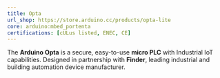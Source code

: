 ```yaml
---
title: Opta
url_shop: https://store.arduino.cc/products/opta-lite
core: arduino:mbed_portenta
certifications: [cULus listed, ENEC, CE]
---
```


The **Arduino Opta** is a secure, easy-to-use **micro PLC** with Industrial IoT capabilities. Designed in partnership with **Finder**, leading industrial and building automation device manufacturer.
